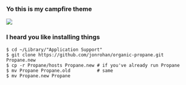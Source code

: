 ### Yo this is my campfire theme

![](https://github.com/jonrohan/organic-propane/raw/master/styles/campfire.png)

### I heard you like installing things

    $ cd ~/Library/"Application Support"
    $ git clone https://github.com/jonrohan/organic-propane.git Propane.new
    $ cp -r Propane/hosts Propane.new # if you've already run Propane
    $ mv Propane Propane.old          # same
    $ mv Propane.new Propane
